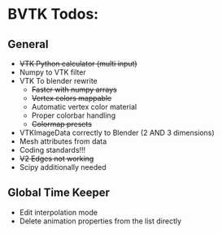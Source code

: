 # BVTK Todos:

General
------------
- ~~VTK Python calculator (multi input)~~
- Numpy to VTK filter
- VTK To blender rewrite
  - ~~Faster with numpy arrays~~
  - ~~Vertex colors mappable~~
  - Automatic vertex color material
  - Proper colorbar handling
  - ~~Colormap presets~~
- VTKImageData correctly to Blender (2 AND 3 dimensions)
- Mesh attributes from data 
- Coding standards!!!
- ~~V2 Edges not working~~
- Scipy additionally needed

Global Time Keeper
------------------
- Edit interpolation mode
- Delete animation properties from the list directly